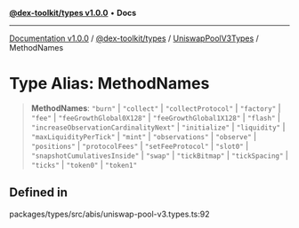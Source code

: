 [**@dex-toolkit/types v1.0.0**](../../../README.md) • **Docs**

***

[Documentation v1.0.0](../../../../../packages.md) / [@dex-toolkit/types](../../../README.md) / [UniswapPoolV3Types](../README.md) / MethodNames

# Type Alias: MethodNames

> **MethodNames**: `"burn"` \| `"collect"` \| `"collectProtocol"` \| `"factory"` \| `"fee"` \| `"feeGrowthGlobal0X128"` \| `"feeGrowthGlobal1X128"` \| `"flash"` \| `"increaseObservationCardinalityNext"` \| `"initialize"` \| `"liquidity"` \| `"maxLiquidityPerTick"` \| `"mint"` \| `"observations"` \| `"observe"` \| `"positions"` \| `"protocolFees"` \| `"setFeeProtocol"` \| `"slot0"` \| `"snapshotCumulativesInside"` \| `"swap"` \| `"tickBitmap"` \| `"tickSpacing"` \| `"ticks"` \| `"token0"` \| `"token1"`

## Defined in

packages/types/src/abis/uniswap-pool-v3.types.ts:92
